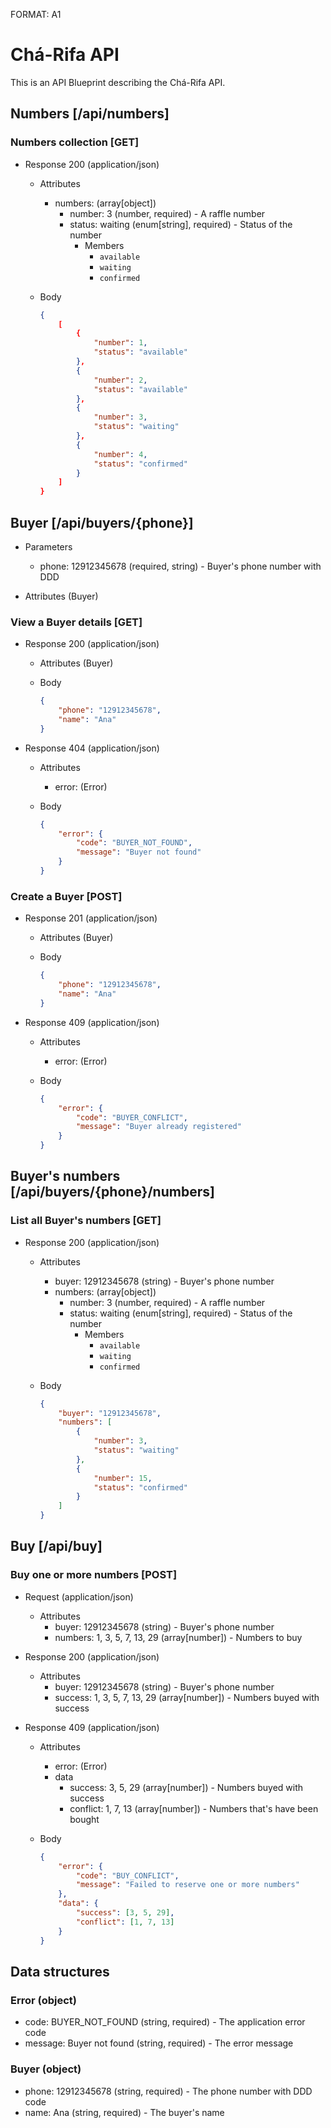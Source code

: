 FORMAT: A1

# Chá-Rifa API

This is an API Blueprint describing the Chá-Rifa API.

## Numbers [/api/numbers]

### Numbers collection [GET]

+ Response 200 (application/json)

    + Attributes
        + numbers: (array[object])
            + number: 3 (number, required) - A raffle number
            + status: waiting (enum[string], required) - Status of the number
                + Members
                    + `available`
                    + `waiting`
                    + `confirmed`

    + Body

        ```json
        {
            [
                {
                    "number": 1,
                    "status": "available"
                },
                {
                    "number": 2,
                    "status": "available"
                },
                {
                    "number": 3,
                    "status": "waiting"
                },
                {
                    "number": 4,
                    "status": "confirmed"
                }
            ]
        }
        ```

## Buyer [/api/buyers/{phone}]

+ Parameters
    + phone: 12912345678 (required, string) - Buyer's phone number with DDD

+ Attributes (Buyer)

### View a Buyer details [GET]

+ Response 200 (application/json)

    + Attributes (Buyer)

    + Body

        ```json
        {
            "phone": "12912345678",
            "name": "Ana"
        }
        ```

+ Response 404 (application/json)

    + Attributes
        + error: (Error)

    + Body

        ```json
        {
            "error": {
                "code": "BUYER_NOT_FOUND",
                "message": "Buyer not found"
            }
        }
        ```

### Create a Buyer [POST]

+ Response 201 (application/json)

    + Attributes (Buyer)

    + Body

        ```json
        {
            "phone": "12912345678",
            "name": "Ana"
        }
        ```

+ Response 409 (application/json)

    + Attributes
        + error: (Error)

    + Body

        ```json
        {
            "error": {
                "code": "BUYER_CONFLICT",
                "message": "Buyer already registered"
            }
        }
        ```

## Buyer's numbers [/api/buyers/{phone}/numbers]

### List all Buyer's numbers [GET]

+ Response 200 (application/json)

    + Attributes
        + buyer: 12912345678 (string) - Buyer's phone number
        + numbers: (array[object])
            + number: 3 (number, required) - A raffle number
            + status: waiting (enum[string], required) - Status of the number
                + Members
                    + `available`
                    + `waiting`
                    + `confirmed`

    + Body

        ```json
        {
            "buyer": "12912345678",
            "numbers": [
                {
                    "number": 3,
                    "status": "waiting"
                },
                {
                    "number": 15,
                    "status": "confirmed"
                }
            ]
        }
        ```

## Buy [/api/buy]

### Buy one or more numbers [POST]

+ Request (application/json)

    + Attributes
        + buyer: 12912345678 (string) - Buyer's phone number
        + numbers: 1, 3, 5, 7, 13, 29 (array[number]) - Numbers to buy

+ Response 200 (application/json)

    + Attributes
        + buyer: 12912345678 (string) - Buyer's phone number
        + success: 1, 3, 5, 7, 13, 29 (array[number]) - Numbers buyed with success

+ Response 409 (application/json)

    + Attributes
        + error: (Error)
        + data
            + success: 3, 5, 29 (array[number]) - Numbers buyed with success
            + conflict: 1, 7, 13 (array[number]) - Numbers that's have been bought

    + Body

        ```json
        {
            "error": {
                "code": "BUY_CONFLICT",
                "message": "Failed to reserve one or more numbers"
            },
            "data": {
                "success": [3, 5, 29],
                "conflict": [1, 7, 13]
            }
        }
        ```

## Data structures

### Error (object)

+ code: BUYER_NOT_FOUND (string, required) - The application error code
+ message: Buyer not found (string, required) - The error message

### Buyer (object)

+ phone: 12912345678 (string, required) - The phone number with DDD code
+ name: Ana (string, required) - The buyer's name

